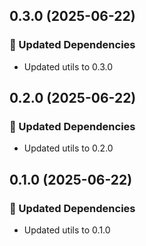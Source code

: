 ## 0.3.0 (2025-06-22)

### 🧱 Updated Dependencies

- Updated utils to 0.3.0

## 0.2.0 (2025-06-22)

### 🧱 Updated Dependencies

- Updated utils to 0.2.0

## 0.1.0 (2025-06-22)

### 🧱 Updated Dependencies

- Updated utils to 0.1.0